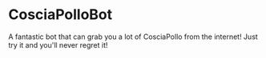 # CosciaPolloBot #

A fantastic bot that can grab you a lot of CosciaPollo from the internet!
Just try it and you'll never regret it!
